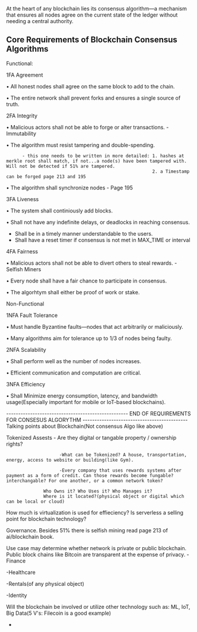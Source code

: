 At the heart of any blockchain lies its consensus algorithm—a mechanism that ensures all nodes agree on the current state of the ledger without needing a central authority.

Core Requirements of Blockchain Consensus Algorithms
-------------------------------------------------------
Functional:

1FA Agreement

• 	All honest nodes shall agree on the same block to add to the chain.

• 	The entire network shall prevent forks and ensures a single source of truth.

2FA Integrity

• 	Malicious actors shall not be able to forge or alter transactions. - Immutability

• 	The algorithm must resist tampering and double-spending. 

          - this one needs to be written in more detailed: 1. hashes at merkle root shall match, if not...a node(s) have been tampered with. Will not be detected if 51% are tampered.
                                                           2. a Timestamp can be forged page 213 and 195
                                                           
• 	The algorithm shall synchronize nodes - Page 195 

3FA Liveness

• 	The system shall continiously  add blocks.

• 	Shall not have any indefinite delays, or deadlocks in reaching consensus.
- Shall be in a timely manner understandable to the users.
- Shall have a reset timer if consensus is not met in MAX_TIME or interval
  
4FA Fairness

• 	Malicious actors shall not be able to divert others to steal rewards. - Selfish Miners

• 	Every node shall have a fair chance to participate in consensus.

• 	The algorhtym shall either be proof of work or stake.

Non-Functional

1NFA Fault Tolerance

• 	Must handle Byzantine faults—nodes that act arbitrarily or maliciously.

• 	Many algorithms aim for tolerance up to 1/3 of nodes being faulty.

2NFA Scalability

• 	Shall perform well as the number of nodes increases.

• 	Efficient communication and computation are critical.

3NFA Efficiency

• 	Shall Minimize energy consumption, latency, and bandwidth usage(Especially important for mobile or IoT-based blockchains).



---------------------------------------------------      END OF REQUIREMENTS FOR CONSESUS ALGORYTHM     --------------------------------------------
Talking points about Blockchain(Not consensus Algo like above)

Tokenized Assests - Are they digital or tangable property / ownership rights?

                        -What can be Tokenized? A house, transportation, energy, access to website or building(like Gym).
                        
                        -Every company that uses rewards systems after payment as a form of credit. Can those rewards become fungable? interchangable? For one another, or a common network token?
                    
                  Who Owns it? Who Uses it? Who Manages it?
                  Where is it located?(physical object or digital which can be local or cloud)

How much is virtualization is used for effieciency? Is serverless a selling point for blockchain technology?

Governance. Besides 51% there is selfish mining read page 213 of ai/blockchain book.

Use case may determine whether network is private or public blockchain. Public block chains like Bitcoin are transparent at the expense of privacy.
 -Finance
 
 -Healthcare
 
 -Rentals(of any physical object)
 
 -Identity


 Will the blockchain be involved or utilize other technology such as: ML, IoT, Big Data(5 V's: Filecoin is a good example)


 -
